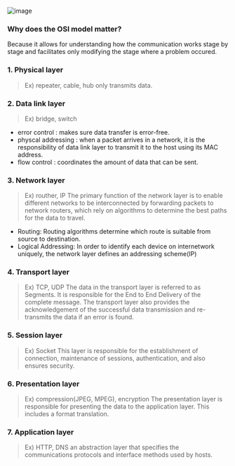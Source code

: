 ![image](https://user-images.githubusercontent.com/67142421/178091500-8d4a7114-0dfb-453b-9c43-cf390349dcb7.png)

### Why does the OSI model matter?
Because it allows for understanding how the communication works stage by stage and facilitates only modifying the stage where a problem occured.

### 1. Physical layer
>Ex) repeater, cable, hub
only transmits data.

### 2. Data link layer
>Ex) bridge, switch
* error control : makes sure data transfer is error-free.
* physcal addressing : when a packet arrives in a network, it is the responsibility of data link layer to transmit it to the host using its MAC address.
* flow control : coordinates the amount of data that can be sent.

### 3. Network layer
>Ex) routher, IP
The primary function of the network layer is to enable different networks to be interconnected by forwarding packets to network routers, which rely on algorithms to determine the best paths for the data to travel.
* Routing: Routing algorithms determine which route is suitable from source to destination.
* Logical Addressing: In order to identify each device on internetwork uniquely, the network layer defines an addressing scheme(IP)

### 4. Transport layer
>Ex) TCP, UDP
The data in the transport layer is referred to as Segments. It is responsible for the End to End Delivery of the complete message. The transport layer also provides the acknowledgement of the successful data transmission and re-transmits the data if an error is found.

### 5. Session layer
>Ex) Socket
This layer is responsible for the establishment of connection, maintenance of sessions, authentication, and also ensures security.

### 6. Presentation layer
>Ex) compression(JPEG, MPEG), encryption
The presentation layer is responsible for presenting the data to the application layer. This includes a format translation.

### 7. Application layer
>Ex) HTTP, DNS
an abstraction layer that specifies the communications protocols and interface methods used by hosts.

